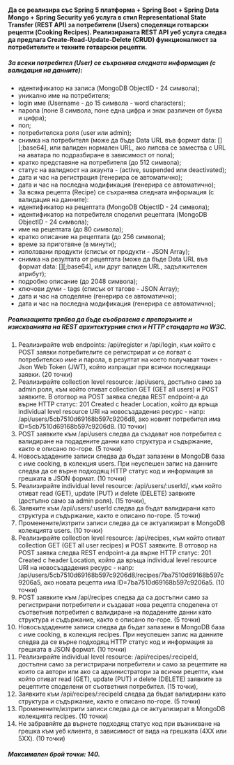 #### Да се реализира със Spring 5 платформа + Spring Boot + Spring Data Mongo + Spring Security уеб услуга в стил Representational State Transfer (REST API)  за потребители (Users) споделящи готварски рецепти (Cooking Recipes). Реализираната REST API уеб услуга следва да предлага  Create-Read-Update-Delete (CRUD) функционалност за потребителите и техните готварски рецепти.



##### За всеки потребител (User) се съхранява следната информация (с валидация на данните):

* идентификатор на записа (MongoDB ObjectID - 24 символа);
* уникално име на потребителя;
* login име (Username - до 15 символа - word characters);
* парола (поне 8 символа, поне една цифра и знак различен от буква и цифра);
* пол;
* потребителска роля (user или admin);
* снимка на потребителя (може да бъде Data URL във формат data: [<mediatype></mediatype>][;base64],<data></data> или валиден нормален URL, ако липсва се замества с URL на аватара по подразбиране в зависимост от пола);
* кратко представяне на потребителя (до 512 символа);
* статус на валидност на акаунта - (active, suspended или deactivated);
* дата и час на регистрация (генерира се автоматично);
* дата и час на последна модификация (генерира се автоматично);
* За всяка рецепта (Recipe) се съхранява следната информация (с валидация на данните):
* идентификатор на рецептата (MongoDB ObjectID - 24 символа);
* идентификатор на потребителя споделил рецептата (MongoDB ObjectID - 24 символа);
* име на рецептата (до 80 символа);
* кратко описание на рецептата (до 256 символа);
* време за приготвяне (в минути);
* използвани продукти (списък от продукти - JSON Array);
* снимка на резултата от рецептата (може да бъде Data URL във формат data: [<mediatype></mediatype>][;base64],<data></data> или друг валиден URL, задължителен атрибут);
* подробно описание (до 2048 символа);
* ключови думи - tags (списък от тагове - JSON Array);
* дата и час на споделяне (генерира се автоматично);
* дата и час на последна модификация (генерира се автоматично);

##### Реализацията трябва да бъде съобразена с препоръките и изискванията на REST архитектурния стил и HTTP стандарта на W3C.
1. Реализирайте web endpoints: /api/register и /api/login, към който с POST заявки потребителите се регистрират и се логват с потребителско име и парола, в резултат на което получават токен  - Json Web Token (JWT), който изпращат при всички последващи заявки. (20 точки)
2. Реализирайте collection level resource: /api/users, достъпно само за admin роля, към който отиват collection GET (GET all users) и POST заявките. В отогвор на POST заявка следва REST endpoint-a да върне HTTP статус: 201 Created с header Location, който да връща individual level resource URI на новосъздадения ресурс - напр: /api/users/5cb7510d69168b597c9206d8, ако новият потребител има ID=5cb7510d69168b597c9206d8. (10 точки)
3. POST заявките към /api/users следва да създават нов потребител с валидиране на подадените данни като структура и съдържание, както е описано по-горе. (5 точки)
4. Новосъздадените записи следва да бъдат запазени в MongoDB база с име cooking, в колекция users. При неуспешен запис на данните следва да се върне подходящ HTTP статус код и информация за грешката в JSON формат. (10 точки)
5. Реализирайте individual level resource: /api/users/:userId/, към който отиват read (GET), update (PUT) и delete (DELETE) заявките (достъпно само за admin роля). (15 точки),
6. Заявките към /api/users/:userId следва да бъдат валидирани като структура и съдържание, както е описано по-горе. (5 точки)
7. Променените/изтрити записи следва да се актуализират в MongoDB колекцията users. (10 точки)
8. Реализирайте collection level resource: /api/recipes, към който отиват collection GET (GET all user recipes) и POST заявките. В отговор на POST заявка следва REST endpoint-a да върне HTTP статус: 201 Created с header Location, който да връща individual level resource URI на новосъздадения ресурс - напр: /api/users/5cb7510d69168b597c9206d8/recipes/7ba7510d69168b597c9206a5, ако новата рецепта има ID=7ba7510d69168b597c9206a5. (10 точки)
9. POST заявките към /api/recipes следва да са достъпни само за регистрирани потребители и създават нова рецепта споделена от съответния потребител с валидиране на подадените данни като структура и съдържание, както е описано по-горе. (5 точки)
10. Новосъздадените записи следва да бъдат запазени в MongoDB база с име cooking, в колекция recipes. При неуспешен запис на данните следва да се върне подходящ HTTP статус код и информация за грешката в JSON формат. (10 точки)
11. Реализирайте individual level resource: /api/recipes/:recipeId, достъпни само за регистрирани потребители и само за рецептите на които са автори или ако са администратори за всички рецепти, към който отиват read (GET), update (PUT) и delete (DELETE) заявките за рецептите споделени от съответния потребител. (15 точки),
12. Заявките към /api/recipes/:recipeId следва да бъдат валидирани като структура и съдържание, както е описано по-горе. (5 точки)
13. Променените/изтрити записи следва да се актуализират в MongoDB колекцията recipes. (10 точки)
14. Не забравяйте да върнете подходящ статус код при възникване на грешка към уеб клиента, в зависимост от вида на грешката (4XX или 5XX). (10 точки)

##### Максимален брой точки: 140.
